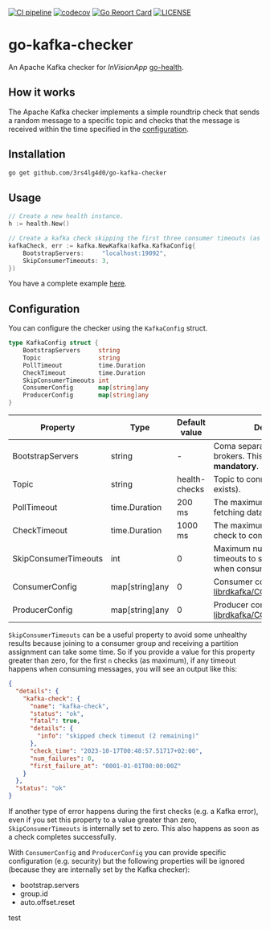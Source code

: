 [![CI pipeline](https://github.com/3rs4lg4d0/go-kafka-checker/actions/workflows/ci.yaml/badge.svg)](https://github.com/3rs4lg4d0/go-kafka-checker/actions/workflows/ci.yaml)
[![codecov](https://codecov.io/gh/3rs4lg4d0/go-kafka-checker/graph/badge.svg?token=MR8UB78L5V)](https://codecov.io/gh/3rs4lg4d0/go-kafka-checker)
[![Go Report Card](https://goreportcard.com/badge/github.com/3rs4lg4d0/go-kafka-checker)](https://goreportcard.com/report/github.com/3rs4lg4d0/go-kafka-checker)
[![LICENSE](https://img.shields.io/badge/license-MIT-blue.svg)](LICENSE)

# go-kafka-checker

An Apache Kafka checker for *InVisionApp* [go-health](https://github.com/InVisionApp/go-health).

## How it works

The Apache Kafka checker implements a simple roundtrip check that sends a random message to a specific topic and checks that the message is received within the time specified in the [configuration](#configuration).

## Installation

```bash
go get github.com/3rs4lg4d0/go-kafka-checker
```

## Usage

```go
// Create a new health instance.
h := health.New()

// Create a kafka check skipping the first three consumer timeouts (as maximum) if any.
kafkaCheck, err := kafka.NewKafka(kafka.KafkaConfig{
	BootstrapServers:     "localhost:19092",
	SkipConsumerTimeouts: 3,
})
```

You have a complete example [here](internal/example.go).

## Configuration

You can configure the checker using the `KafkaConfig` struct.

```go
type KafkaConfig struct {
    BootstrapServers     string
    Topic                string
    PollTimeout          time.Duration
    CheckTimeout         time.Duration
    SkipConsumerTimeouts int
    ConsumerConfig       map[string]any
    ProducerConfig       map[string]any
}
```

| Property | Type | Default value | Description |
| --- | --- | --- | ---- |
| BootstrapServers | string | - | Coma separated list of kafka brokers. This property is **mandatory**. |
| Topic | string | health-checks | Topic to connect to (make sure it exists). |
| PollTimeout | time.Duration | 200 ms | The maximum time spent fetching data from the topic. |
| CheckTimeout | time.Duration | 1000 ms | The maximum time to wait for the check to complete. |
| SkipConsumerTimeouts | int | 0 | Maximum number of check timeouts to skip at the beginning when consuming messages. |
| ConsumerConfig | map[string]any | 0 | Consumer configuration (see [librdkafka/CONFIGURATION.md](https://github.com/confluentinc/librdkafka/blob/master/CONFIGURATION.md)). |
| ProducerConfig | map[string]any | 0 | Producer configuration (see [librdkafka/CONFIGURATION.md](https://github.com/confluentinc/librdkafka/blob/master/CONFIGURATION.md)). |

`SkipConsumerTimeouts` can be a useful property to avoid some unhealthy results because joining to a consumer group and receiving a partition assignment can take some time. So if you provide a value for this property greater than zero, for the first `n` checks (as maximum), if any timeout happens when consuming messages, you will see an output like this:

```json
{
  "details": {
    "kafka-check": {
      "name": "kafka-check",
      "status": "ok",
      "fatal": true,
      "details": {
        "info": "skipped check timeout (2 remaining)"
      },
      "check_time": "2023-10-17T00:48:57.51717+02:00",
      "num_failures": 0,
      "first_failure_at": "0001-01-01T00:00:00Z"
    }
  },
  "status": "ok"
}
```

If another type of error happens during the first checks (e.g. a Kafka error), even if you set this property to a value greater than zero, `SkipConsumerTimeouts` is internally set to zero. This also happens as soon as a check completes successfully.

With `ConsumerConfig` and `ProducerConfig` you can provide specific configuration (e.g. security) but the following properties will be ignored (because they are internally set by the Kafka checker):
- bootstrap.servers
- group.id
- auto.offset.reset

test
